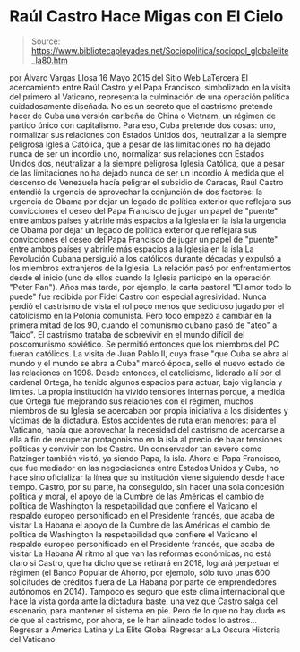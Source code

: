 # Raúl Castro Hace Migas con El Cielo

> Source: https://www.bibliotecapleyades.net/Sociopolitica/sociopol_globalelite_la80.htm

por Álvaro Vargas Llosa 16 Mayo 2015
del Sitio Web LaTercera
El acercamiento entre Raúl Castro y el Papa Francisco,
simbolizado en la visita del primero al Vaticano,
representa la culminación de una operación política
cuidadosamente diseñada.
No es un secreto que el castrismo pretende hacer de Cuba una versión caribeña de China o Vietnam, un régimen de partido único con capitalismo.
Para eso, Cuba pretende dos cosas:
uno, normalizar sus relaciones con Estados Unidos dos, neutralizar a la siempre peligrosa Iglesia Católica, que a pesar de las limitaciones no ha dejado nunca de ser un incordio
uno, normalizar sus relaciones con Estados Unidos
dos, neutralizar a la siempre peligrosa Iglesia Católica, que a pesar de las limitaciones no ha dejado nunca de ser un incordio
A medida que el descenso de Venezuela hacía peligrar el subsidio de Caracas, Raúl Castro entendió la urgencia de aprovechar la conjunción de dos factores:
la urgencia de Obama por dejar un legado de política exterior que reflejara sus convicciones el deseo del Papa Francisco de jugar un papel de "puente" entre ambos países y abrirle más espacios a la Iglesia en la isla
la urgencia de Obama por dejar un legado de política exterior que reflejara sus convicciones
el deseo del Papa Francisco de jugar un papel de "puente" entre ambos países y abrirle más espacios a la Iglesia en la isla
La Revolución Cubana persiguió a los católicos durante décadas y expulsó a los miembros extranjeros de la Iglesia.
La relación pasó por enfrentamientos desde el inicio (uno de ellos cuando la Iglesia participó en la operación "Peter Pan"). Años más tarde, por ejemplo, la carta pastoral "El amor todo lo puede" fue recibida por Fidel Castro con especial agresividad.
Nunca perdió el castrismo de vista el rol poco menos que sedicioso jugado por el catolicismo en la Polonia comunista. Pero todo empezó a cambiar en la primera mitad de los 90, cuando el comunismo cubano pasó de "ateo" a "laico". El castrismo trataba de sobrevivir en el mundo difícil del poscomunismo soviético. Se permitió entonces que los miembros del PC fueran católicos. La visita de Juan Pablo II, cuya frase "que Cuba se abra al mundo y el mundo se abra a Cuba" marcó época, selló el nuevo estado de las relaciones en 1998. Desde entonces, el catolicismo, liderado allí por el cardenal Ortega, ha tenido algunos espacios para actuar, bajo vigilancia y límites.
La propia institución ha vivido tensiones internas porque, a medida que Ortega fue mejorando sus relaciones con el régimen, muchos miembros de su Iglesia se acercaban por propia iniciativa a los disidentes y víctimas de la dictadura. Estos accidentes de ruta eran menores:
para el Vaticano, había que aprovechar la necesidad del castrismo de acercarse a ella a fin de recuperar protagonismo en la isla al precio de bajar tensiones políticas y convivir con los Castro.
Un conservador tan severo como Ratzinger también visitó, ya siendo Papa, la isla. Ahora el Papa Francisco, que fue mediador en las negociaciones entre Estados Unidos y Cuba, no hace sino oficializar la línea que su institución viene siguiendo desde hace tiempo.
Castro, por su parte, ha conseguido, sin hacer una sola concesión política y moral,
el apoyo de la Cumbre de las Américas el cambio de política de Washington la respetabilidad que confiere el Vaticano el respaldo europeo personificado en el Presidente francés, que acaba de visitar La Habana
el apoyo de la Cumbre de las Américas
el cambio de política de Washington
la respetabilidad que confiere el Vaticano
el respaldo europeo personificado en el Presidente francés, que acaba de visitar La Habana
Al ritmo al que van las reformas económicas, no está claro si Castro, que ha dicho que se retirará en 2018, logrará perpetuar el régimen (el Banco Popular de Ahorro, por ejemplo, sólo tuvo unas 600 solicitudes de créditos fuera de La Habana por parte de emprendedores autónomos en 2014).
Tampoco es seguro que este clima internacional que hace la vista gorda ante la dictadura baste, una vez que Castro salga del escenario, para mantener el sistema en pie.
Pero de lo que no hay duda es de que al castrismo, por ahora, se le han alineado todos lo astros...
Regresar a America Latina y La Elite Global
Regresar a La Oscura Historia del Vaticano

